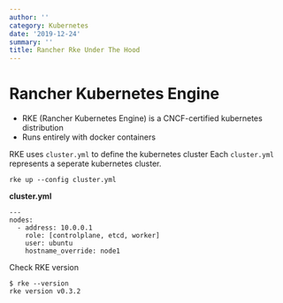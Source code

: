 ```yaml
---
author: ''
category: Kubernetes
date: '2019-12-24'
summary: ''
title: Rancher Rke Under The Hood
---
```

# Rancher Kubernetes Engine

* RKE (Rancher Kubernetes Engine) is a CNCF-certified kubernetes distribution
* Runs entirely with docker containers

RKE uses `cluster.yml` to define the kubernetes cluster
Each `cluster.yml` represents a seperate kubernetes cluster.

    rke up --config cluster.yml

**cluster.yml**

    ---
    nodes:
      - address: 10.0.0.1
        role: [controlplane, etcd, worker]
        user: ubuntu
        hostname_override: node1

Check RKE version

    $ rke --version
    rke version v0.3.2


